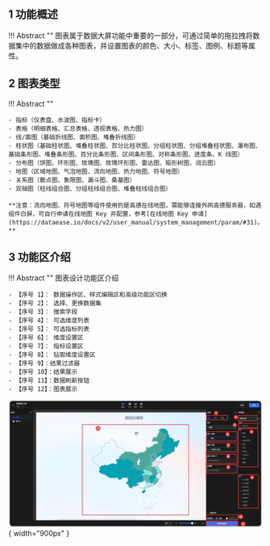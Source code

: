 ## 1 功能概述

!!! Abstract ""
    图表属于数据大屏功能中重要的一部分，可通过简单的拖拉拽将数据集中的数据做成各种图表，并设置图表的颜色、大小、标签、图例、标题等属性。

## 2 图表类型
!!! Abstract ""

    - 指标（仪表盘、水波图、指标卡）
    - 表格（明细表格、汇总表格、透视表格、热力图）
    - 线/面图（基础折线图、面积图、堆叠折线图）
    - 柱状图（基础柱状图、堆叠柱状图、百分比柱状图、分组柱状图、分组堆叠柱状图、瀑布图、基础条形图、堆叠条形图、百分比条形图、区间条形图、对称条形图、进度条、K 线图）
    - 分布图（饼图、环形图、玫瑰图、玫瑰环形图、雷达图、矩形树图、词云图）
    - 地图（区域地图、气泡地图、流向地图、热力地图、符号地图）
    - 关系图（散点图、象限图、漏斗图、桑基图）
    - 双轴图（柱线组合图、分组柱线组合图、堆叠柱线组合图）

    **注意：流向地图、符号地图等组件使用的是高德在线地图，需能够连接外网高德服务器，如遇组件白屏，可自行申请在线地图 Key 并配置，参考[在线地图 Key 申请](https://dataease.io/docs/v2/user_manual/system_management/param/#31)。**

## 3 功能区介绍

!!! Abstract ""
    图表设计功能区介绍

    - 【序号 1】： 数据操作区、样式编辑区和高级功能区切换
    - 【序号 2】： 选择、更换数据集
    - 【序号 3】： 搜索字段
    - 【序号 4】： 可选维度列表
    - 【序号 5】： 可选指标列表
    - 【序号 6】： 维度设置区
    - 【序号 7】： 指标设置区
    - 【序号 8】： 钻取维度设置区
    - 【序号 9】：结果过滤器
    - 【序号 10】：结果展示
    - 【序号 11】：数据刷新按钮
    - 【序号 12】：图表展示

![视图主功能区](../../img/view_generation/2.0t数据大屏图表功能区.png){ width="900px" }

